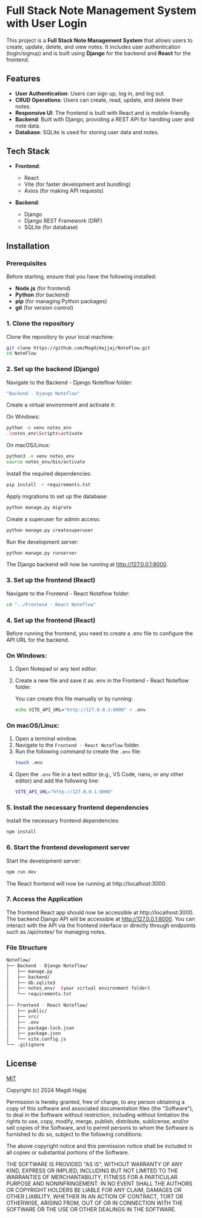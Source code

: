 # Full Stack Note Management System with User Login 

This project is a **Full Stack Note Management System** that allows users to create, update, delete, and view notes. It includes user authentication (login/signup) and is built using **Django** for the backend and **React** for the frontend.

## Features

- **User Authentication**: Users can sign up, log in, and log out.
- **CRUD Operations**: Users can create, read, update, and delete their notes.
- **Responsive UI**: The frontend is built with React and is mobile-friendly.
- **Backend**: Built with Django, providing a REST API for handling user and note data.
- **Database**: SQLite is used for storing user data and notes.

## Tech Stack

- **Frontend**: 
  - React
  - Vite (for faster development and bundling)
  - Axios (for making API requests)

- **Backend**: 
  - Django
  - Django REST Framework (DRF)
  - SQLite (for database)

## Installation

### Prerequisites

Before starting, ensure that you have the following installed:

- **Node.js** (for frontend)
- **Python** (for backend)
- **pip** (for managing Python packages)
- **git** (for version control)

### 1. Clone the repository

Clone the repository to your local machine:

```bash
git clone https://github.com/MagdiHajjaj/NoteFlow.git
cd NoteFlow
```
### 2. Set up the backend (Django)
Navigate to the Backend - Django Noteflow folder:
```bash
"Backend - Django Noteflow"
```
Create a virtual environment and activate it:

On Windows:
```bash
python -m venv notes_env
.\notes_env\Scripts\activate
```
On macOS/Linux:
```bash
python3 -m venv notes_env
source notes_env/bin/activate
```
Install the required dependencies:
```bash
pip install -r requirements.txt
```
Apply migrations to set up the database:
```bash
python manage.py migrate
```
Create a superuser for admin access:
```bash
python manage.py createsuperuser
```
Run the development server:
```bash
python manage.py runserver
```
The Django backend will now be running at http://127.0.0.1:8000.

### 3. Set up the frontend (React)
Navigate to the Frontend - React Noteflow folder:
```bash
cd "../Frontend - React Noteflow"
```
### 4. Set up the frontend (React)
Before running the frontend, you need to create a .env file to configure the API URL for the backend.
### On Windows:
1. Open Notepad or any text editor.
2. Create a new file and save it as .env in the Frontend - React Noteflow folder.
    
    You can create this file manually or by running:
    ```bash
    echo VITE_API_URL="http://127.0.0.1:8000" > .env
    ```
### On macOS/Linux:
1. Open a terminal window.
2. Navigate to the `Frontend - React Noteflow` folder.
3. Run the following command to create the `.env` file:
    ```bash
    touch .env
    ```
4. Open the `.env` file in a text editor (e.g., VS Code, nano, or any other editor) and add the following line:
    ```bash
    VITE_API_URL="http://127.0.0.1:8000"
    ```
### 5. Install the necessary frontend dependencies
Install the necessary frontend dependencies:
```bash
npm install
```
### 6. Start the frontend development server
Start the development server:
```bash
npm run dev
```
The React frontend will now be running at http://localhost:3000.
### 7. Access the Application
The frontend React app should now be accessible at http://localhost:3000.
The backend Django API will be accessible at http://127.0.0.1:8000.
You can interact with the API via the frontend interface or directly through endpoints such as /api/notes/ for managing notes.
### File Structure
```bash
NoteFlow/
├── Backend - Django Noteflow/
│   ├── manage.py
│   ├── backend/
│   ├── db.sqlite3
│   ├── notes_env/  (your virtual environment folder)
│   └── requirements.txt
│
├── Frontend - React Noteflow/
│   ├── public/
│   ├── src/
│   ├── .env
│   ├── package-lock.json
│   ├── package.json
│   └── vite.config.js
└── .gitignore
```
## License

[MIT](https://choosealicense.com/licenses/mit/)

Copyright (c) 2024 Magdi Hajjaj

Permission is hereby granted, free of charge, to any person obtaining a copy
of this software and associated documentation files (the "Software"), to deal
in the Software without restriction, including without limitation the rights
to use, copy, modify, merge, publish, distribute, sublicense, and/or sell
copies of the Software, and to permit persons to whom the Software is
furnished to do so, subject to the following conditions:

The above copyright notice and this permission notice shall be included in all
copies or substantial portions of the Software.

THE SOFTWARE IS PROVIDED "AS IS", WITHOUT WARRANTY OF ANY KIND, EXPRESS OR
IMPLIED, INCLUDING BUT NOT LIMITED TO THE WARRANTIES OF MERCHANTABILITY,
FITNESS FOR A PARTICULAR PURPOSE AND NONINFRINGEMENT. IN NO EVENT SHALL THE
AUTHORS OR COPYRIGHT HOLDERS BE LIABLE FOR ANY CLAIM, DAMAGES OR OTHER
LIABILITY, WHETHER IN AN ACTION OF CONTRACT, TORT OR OTHERWISE, ARISING FROM,
OUT OF OR IN CONNECTION WITH THE SOFTWARE OR THE USE OR OTHER DEALINGS IN THE
SOFTWARE.
